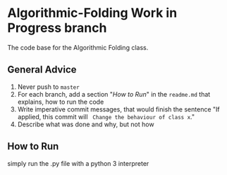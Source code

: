 # Algorithmic-Folding Work in Progress branch
The code base for the Algorithmic Folding class.

## General Advice
1. Never push to `master`
2. For each branch, add a section "*How to Run*" in the `readme.md` that explains, how to run the code
3. Write imperative commit messages, that would finish the sentence "If applied, this commit will ` Change the behaviour of class x`."
4. Describe what was done and why, but not how

## How to Run
simply run the .py file with a python 3 interpreter
